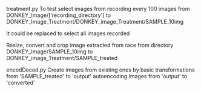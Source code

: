 treatment.py 
To test
select images from recording 
every 100 images from DONKEY_Image/['recording_directory']
to DONKEY_Image_Treatment/DONKEY_image_Treatment/SAMPLE_10img

It could be replaced to select all images recorded

Resize, convert and crop image extracted from race
from directory DONKEY_Image/SAMPLE_10img to DONKEY_image_Treatment/SAMPLE_treated

encodDecod.py
Create images from existing ones by basic transformations from 'SAMPLE_treated' to 'output'
autoencoding Images from 'output' to 'converted'